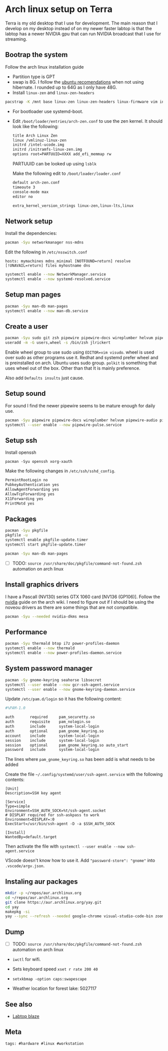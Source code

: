 # Arch linux setup on Terra

Terra is my old desktop that I use for development. The main reason that I develop on my desktop instead of on my newer faster labtop is that the labtop has a newer NVIDIA gpu that can run NVIDIA broadcast that I use for streaming.

## Bootrap the system

Follow the arch linux installation guide

- Partition type is GPT
- swap is 8G. I follow the [ubuntu recomendations] when not using hibernate. I rounded up to 64G as I only have 48G.
- Install `linux-zen` and `linux-zen-headers`

```bash
pacstrap -K /mnt base linux-zen linux-zen-headers linux-firmware vim intel-ucode
```

- For bootloader use systemd-boot.
- Edit `/boot/loader/entries/arch-zen.conf` to use the zen kernel. It should look like the following:

  ```bash
  title Arch Linux Zen
  linux /vmlinuz-linux-zen
  initrd /intel-ucode.img
  initrd /initramfs-linux-zen.img
  options root=PARTUUID=XXXX add_efi_memmap rw
  ```

  PARTUUID can be looked up using `lsblk`

  Make the following edit to `/boot/loader/loader.conf`

  ```bash
  default arch-zen.conf
  timeoute 3
  console-mode max
  editor no
  ```

  ```bash
  extra_kernel_version_strings linux-zen,linux-lts,linux
  ```

## Network setup

Install the dependencies:

```bash
pacman -Syu networkmanager nss-mdns
```

Edit the following in `/etc/nsswitch.conf`

```config
hosts: mymachines mdns_minimal [NOTFOUND=return] resolve [!UNAVAIL=return] files myhostname dns
```

```bash
systemctl enable --now NetworkManager.service
systemctl enable --now systemd-resolved.service
```

## Setup man pages

```bash
pacman -Syu man-db man-pages
systemctl enable --now man-db.service
```

## Create a user

```bash
pacman -Syu sudo git zsh pipewire pipewire-docs wireplumber helvum pipewire-audio pipewire-alsa pipewire-pulse
useradd -m -G users,wheel -s /bin/zsh jlrickert
```

Enable wheel group to use sudo using `EDITOR=vim visudo`. wheel is used over sudo as other programs use it. Redhat and systemd prefer wheel and is preinstalled on arch. Ubuntu uses sudo group. `polkit` is something that uses wheel out of the box. Other than that It is mainly preference.

Also add `Defaults insults` just cause.

## Setup sound

For sound I find the newer pipewire seems to be mature enough for daily use.

```bash
pacman -Syu pipewire pipewire-docs wireplumber helvum pipewire-audio pipewire-alsa pipewire-pulse
systemctl --user enable --now pipewire-pulse.service
```

## Setup ssh

Install openssh

```
pacman -Syu openssh xorg-xauth
```

Make the following changes in `/etc/ssh/sshd_config`.

```bash
PermintRootLogin no
PubkeyAuthentication yes
AllowAgentForwarding yes
AllowTcpForwarding yes
X11Forwarding yes
PrintMotd yes
```

## Packages

```bash
pacman -Syu pkgfile
pkgfile -u
systemctl enable pkgfile-update.timer
systemctl start pkgfile-update.timer

pacman -Syu man-db man-pages
```

- [ ] TODO: `source /usr/share/doc/pkgfile/command-not-found.zsh` automation on arch linux

## Install graphics drivers

I have a Pascall (NV130) series GTX 1060 card [NV136 (GP106)]. Follow the [nvidia](https://wiki.archlinux.org/title/NVIDIA) guide on the arch wiki. I need to figure out if I should be using the noveou drivers as there are some things that are not compatible.

```bash
pacman -Syu --needed nvidia-dkms mesa
```

## Performance

```bash
pacman -Syu thermald btop i7z power-profiles-daemon
systemctl enable --now thermald
systemctl enable --now power-profiles-daemon.service
```

## System password manager

```bash
pacman -Sy gnome-keyring seahorse libsecret
systemctl --user enable --now gcr-ssh-agent.service
systemctl --user enable --now gnome-keyring-daemon.service
```

Update `/etc/pam.d/login` so it has the following content:

```bash
#%PAM-1.0

auth       required     pam_securetty.so
auth       requisite    pam_nologin.so
auth       include      system-local-login
auth       optional     pam_gnome_keyring.so
account    include      system-local-login
session    include      system-local-login
session    optional     pam_gnome_keyring.so auto_start
password   include      system-local-login
```

The lines where `pam_gnome_keyring.so` has been add is what needs to be added

Create the file `~/.config/systemd/user/ssh-agent.service` with the following contents:

```
[Unit]
Description=SSH key agent

[Service]
Type=simple
Environment=SSH_AUTH_SOCK=%t/ssh-agent.socket
# DISPLAY required for ssh-askpass to work
Environment=DISPLAY=:0
ExecStart=/usr/bin/ssh-agent -D -a $SSH_AUTH_SOCK

[Install]
WantedBy=default.target
```

Then activate the file with `systemctl --user enable --now ssh-agent.service`

VScode doesn't know how to use it. Add `"password-store": "gnome"` into `.vscode/argv.json`.

## Instaling aur packages

```bash
mkdir -p ~/repos/aur.archlinux.org
cd ~/repos/aur.archlinux.org
git clone https://aur.archlinux.org/yay.git
cd yay
makepkg -si
yay --sync --refresh --needed google-chrome visual-studio-code-bin zoom
```

## Dump

- [ ] TODO: `source /usr/share/doc/pkgfile/command-not-found.zsh` automation on arch linux
- `iwctl` for wifi.
- Sets keyboard speed `xset r rate 200 40`
- `setxkbmap -option caps:swapescape`

- Weather location for forest lake: 5027117

[ubuntu recomendations]: https://itsfoss.com/swap-size/

## See also

- [Labtop blaze](../287)

## Meta

    tags: #hardware #linux #workstation
